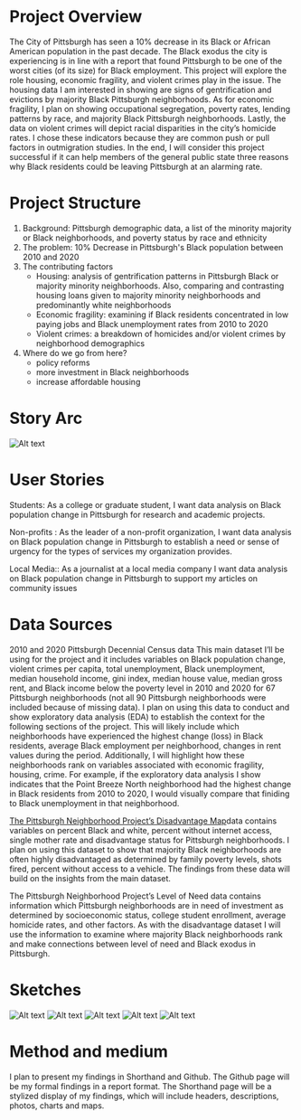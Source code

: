 # Project Overview 

The City of Pittsburgh has seen a 10% decrease in its Black or African American population in the past decade. The Black exodus the city is experiencing is in line with a report that found Pittsburgh to be one of the worst cities (of its size) for Black employment. This project will explore the role housing, economic fragility, and violent crimes play in the issue. The housing data I am interested in showing are signs of gentrification and evictions by majority Black Pittsburgh neighborhoods. As for economic fragility, I plan on showing occupational segregation, poverty rates, lending patterns by race, and majority Black Pittsburgh neighborhoods. Lastly, the data on violent crimes will depict racial disparities in the city’s homicide rates. I chose these indicators because they are common push or pull factors in outmigration studies. In the end, I will consider this project successful if it can help members of the general public state three reasons why Black residents could be leaving Pittsburgh at an alarming rate. 

# Project Structure 
1. Background: Pittsburgh demographic data, a list of the minority majority or Black neighborhoods, and poverty status by race and ethnicity 
2. The problem: 10% Decrease in Pittsburgh's Black population between 2010 and 2020
3. The contributing factors 
    * Housing: analysis of gentrification patterns in Pittsburgh Black or majority minority neighborhoods. Also, comparing and contrasting housing loans given to majority minority neighborhoods and predominantly white neighborhoods
    * Economic fragility: examining if Black residents concentrated in low paying jobs and Black unemployment rates from 2010 to 2020
    * Violent crimes: a breakdown of homicides and/or violent crimes by neighborhood demographics  
4. Where do we go from here?
    * policy reforms 
    * more investment in Black neighborhoods 
    * increase affordable housing 
# Story Arc
![Alt text](IMG-3997.jpg)
# User Stories 
Students: As a college or graduate student, I want data analysis on Black population change in Pittsburgh for research and academic projects. 

Non-profits : As the leader of a non-profit organization, I want data analysis on Black population change in Pittsburgh to establish a need or sense of urgency for the types of services my organization provides. 

Local Media:: As a journalist at a local media company I want data analysis on Black population change in Pittsburgh to support my articles on community issues 


# Data Sources 

2010 and 2020 Pittsburgh Decennial Census data This main dataset I’ll be using for the project and it includes variables on Black population change, violent crimes per capita, total unemployment, Black unemployment, median household income, gini index, median house value, median gross rent, and Black income below the poverty level in 2010 and 2020 for 67 Pittsburgh neighborhoods (not all 90 Pittsburgh neighborhoods were included because of missing data). I plan on using this data to conduct and show exploratory data analysis (EDA) to establish the context for the following sections of the project. This will likely include which neighborhoods have experienced the highest change (loss) in Black residents, average Black employment per neighborhood, changes in rent values during the period. Additionally, I will highlight how these neighborhoods rank on variables associated with economic fragility, housing, crime. For example, if the exploratory data analysis I show indicates that the Point Breeze North neighborhood had the highest change in Black residents from 2010 to 2020, I would visually compare that finiding to Black unemployment in that neighborhood. 

[The Pittsburgh Neighborhood Project’s Disadvantage Map](https://cmu.box.com/s/juarpjrve2rg7366388bo6znyl47yx3o)data contains variables on percent Black and white, percent without internet access, single mother rate and disadvantage status for Pittsburgh neighborhoods. I plan on using this dataset to show that majority Black neighborhoods are often highly disadvantaged as determined by family poverty levels, shots fired, percent without access to a vehicle. The findings from these data will build on the insights from the main dataset. 

The Pittsburgh Neighborhood Project’s Level of Need data contains information which Pittsburgh neighborhoods are in need of investment as determined by socioeconomic status, college student enrollment, average homicide rates, and other factors. As with the disadvantage dataset I will use the information to examine where majority  Black neighborhoods rank and make connections between level of need and Black exodus in Pittsburgh.


# Sketches 

![Alt text](IMG-3998.jpg)
![Alt text](IMG-3999.jpg)
![Alt text](IMG-4000.jpg)
![Alt text](IMG-4001.jpg)
![Alt text](IMG-4002.jpg)

# Method and medium 
I plan to present my findings in Shorthand and Github. The Github page will be my formal findings in a report format. The Shorthand page will be a stylized display of my findings, which will include headers, descriptions, photos, charts and maps. 


